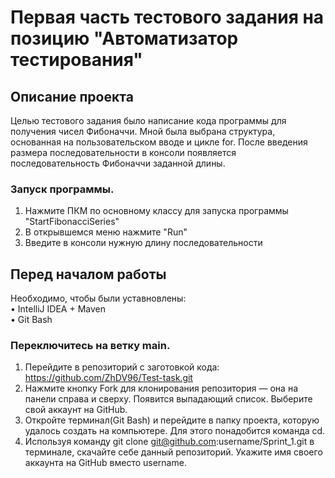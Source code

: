 Первая часть тестового задания на позицию "Автоматизатор тестирования" 
====
## Описание проекта
Целью тестового задания было написание кода программы для получения чисел Фибоначчи. Мной была выбрана структура, основанная на пользовательском вводе и цикле for. После введения размера последовательности в консоли появляется последовательность Фибоначчи заданной длины.

### Запуск программы.
1. Нажмите ПКМ по основному классу для запуска программы "StartFibonacciSeries"
2. В открывшемся меню нажмите "Run"
3. Введите в консоли нужную длину последовательности 

## Перед началом работы
Необходимо, чтобы были уставновлены:  
•	IntelliJ IDEA + Maven     
•	Git Bash  
### Переключитесь на ветку main.
1.	Перейдите в репозиторий с заготовкой кода: https://github.com/ZhDV96/Test-task.git
2.	Нажмите кнопку Fork для клонирования репозитория — она на панели справа и сверху. Появится выпадающий список. Выберите свой аккаунт на GitHub.
3.	Откройте терминал(Git Bash) и перейдите в папку проекта, которую удалось создать на компьютере. Для этого понадобится команда cd.
4.	Используя команду git clone git@github.com:username/Sprint_1.git в терминале, скачайте себе данный репозиторий. Укажите имя своего аккаунта на GitHub вместо username.
